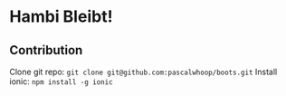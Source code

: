 # Hambi Bleibt!

## Contribution

Clone git repo: `git clone git@github.com:pascalwhoop/boots.git`
Install ionic: `npm install -g ionic`
